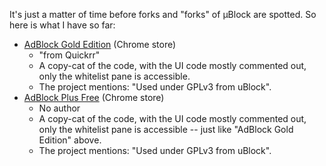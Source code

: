 It's just a matter of time before forks and "forks" of µBlock are spotted. So here is what I have so far:

- [AdBlock Gold Edition](https://chrome.google.com/webstore/detail/adblock-gold-edition/kmooncpopldajlgigepneepagpcnehgg) (Chrome store)
    - "from Quickrr"
    - A copy-cat of the code, with the UI code mostly commented out, only the whitelist pane is accessible.
    - The project mentions: "Used under GPLv3 from uBlock".
- [AdBlock Plus Free](https://chrome.google.com/webstore/detail/adblock-plus-free/blabcjmaafmcbofhmjlpeehcmpdlgibo) (Chrome store)
    - No author
    - A copy-cat of the code, with the UI code mostly commented out, only the whitelist pane is accessible -- just like "AdBlock Gold Edition" above.
    - The project mentions: "Used under GPLv3 from uBlock".